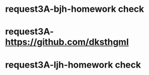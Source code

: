 # request3A-bjh-homework check

# request3A-https://github.com/dksthgml

# request3A-ljh-homework check
